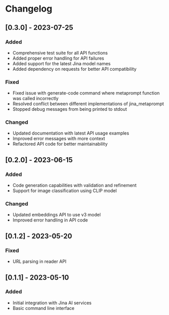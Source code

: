# Changelog

## [0.3.0] - 2023-07-25

### Added
- Comprehensive test suite for all API functions
- Added proper error handling for API failures
- Added support for the latest Jina model names
- Added dependency on requests for better API compatibility

### Fixed
- Fixed issue with generate-code command where metaprompt function was called incorrectly
- Resolved conflict between different implementations of jina_metaprompt
- Stopped debug messages from being printed to stdout

### Changed
- Updated documentation with latest API usage examples
- Improved error messages with more context
- Refactored API code for better maintainability

## [0.2.0] - 2023-06-15

### Added
- Code generation capabilities with validation and refinement
- Support for image classification using CLIP model

### Changed
- Updated embeddings API to use v3 model
- Improved error handling in API code

## [0.1.2] - 2023-05-20

### Fixed
- URL parsing in reader API

## [0.1.1] - 2023-05-10

### Added
- Initial integration with Jina AI services
- Basic command line interface

